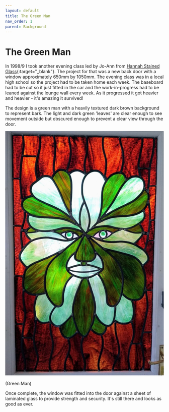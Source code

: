 ```yaml
---
layout: default
title: The Green Man
nav_order: 1
parent: Background
---
```


# The Green Man

In 1998/9 I took another evening class led by Jo-Ann from [Hannah Stained Glass](https://www.hannahstainedglass.com/){:target="_blank"}. The project for that was a new back door with a window approximately 650mm by 1050mm. The evening class was in a local high school so the project had to be taken home each week. The baseboard had to be cut so it just fitted in the car and the work-in-progress had to be leaned against the lounge wall every week. As it progressed it got heavier and heavier - it's amazing it survived!

The design is a green man with a heavily textured dark brown background to represent bark. The light and dark green 'leaves' are clear enough to see movement outside but obscured enough to prevent a clear view through the door.

![Green Man Window](/images/greenman.jpg)

(Green Man)

Once complete, the window was fitted into the door against a sheet of laminated glass to provide strength and security. It's still there and looks as good as ever.

